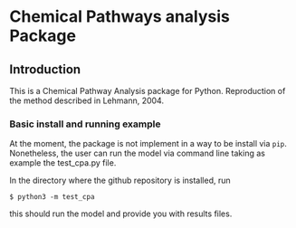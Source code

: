 # Chemical Pathways analysis Package

## Introduction
This is a Chemical Pathway Analysis package for Python.
Reproduction of the method described in Lehmann, 2004.

### Basic install and running example
At the moment, the package is not implement in a way to be install via ```pip```.
Nonetheless, the user can run the model via command line taking as example the test_cpa.py file.

In the directory where the github repository is installed, run
```
$ python3 -m test_cpa
```
this should run the model and provide you with results files.
